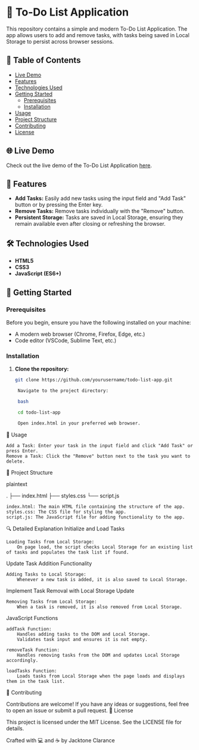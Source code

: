 # 📝 To-Do List Application

This repository contains a simple and modern To-Do List Application. The app allows users to add and remove tasks, with tasks being saved in Local Storage to persist across browser sessions.

## 📑 Table of Contents

- [Live Demo](#live-demo)
- [Features](#features)
- [Technologies Used](#technologies-used)
- [Getting Started](#getting-started)
  - [Prerequisites](#prerequisites)
  - [Installation](#installation)
- [Usage](#usage)
- [Project Structure](#project-structure)
- [Contributing](#contributing)
- [License](#license)

## 🌐 Live Demo

Check out the live demo of the To-Do List Application [here](#).

## 🌟 Features

- **Add Tasks:** Easily add new tasks using the input field and "Add Task" button or by pressing the Enter key.
- **Remove Tasks:** Remove tasks individually with the "Remove" button.
- **Persistent Storage:** Tasks are saved in Local Storage, ensuring they remain available even after closing or refreshing the browser.

## 🛠️ Technologies Used

- **HTML5**
- **CSS3**
- **JavaScript (ES6+)**

## 🚀 Getting Started

### Prerequisites

Before you begin, ensure you have the following installed on your machine:

- A modern web browser (Chrome, Firefox, Edge, etc.)
- Code editor (VSCode, Sublime Text, etc.)

### Installation

1. **Clone the repository:**

   ```bash
   git clone https://github.com/yourusername/todo-list-app.git

    Navigate to the project directory:

    bash

    cd todo-list-app

    Open index.html in your preferred web browser.

📄 Usage

    Add a Task: Enter your task in the input field and click "Add Task" or press Enter.
    Remove a Task: Click the "Remove" button next to the task you want to delete.

📂 Project Structure

plaintext

.
├── index.html
├── styles.css
└── script.js

    index.html: The main HTML file containing the structure of the app.
    styles.css: The CSS file for styling the app.
    script.js: The JavaScript file for adding functionality to the app.

🔍 Detailed Explanation
Initialize and Load Tasks

    Loading Tasks from Local Storage:
        On page load, the script checks Local Storage for an existing list of tasks and populates the task list if found.

Update Task Addition Functionality

    Adding Tasks to Local Storage:
        Whenever a new task is added, it is also saved to Local Storage.

Implement Task Removal with Local Storage Update

    Removing Tasks from Local Storage:
        When a task is removed, it is also removed from Local Storage.

JavaScript Functions

    addTask Function:
        Handles adding tasks to the DOM and Local Storage.
        Validates task input and ensures it is not empty.

    removeTask Function:
        Handles removing tasks from the DOM and updates Local Storage accordingly.

    loadTasks Function:
        Loads tasks from Local Storage when the page loads and displays them in the task list.

🤝 Contributing

Contributions are welcome! If you have any ideas or suggestions, feel free to open an issue or submit a pull request.
📜 License

This project is licensed under the MIT License. See the LICENSE file for details.

Crafted with 💻 and ☕ by Jacktone Clarance